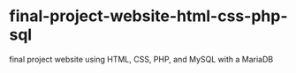 # final-project-website-html-css-php-sql
final project website using HTML, CSS, PHP, and MySQL with a MariaDB
